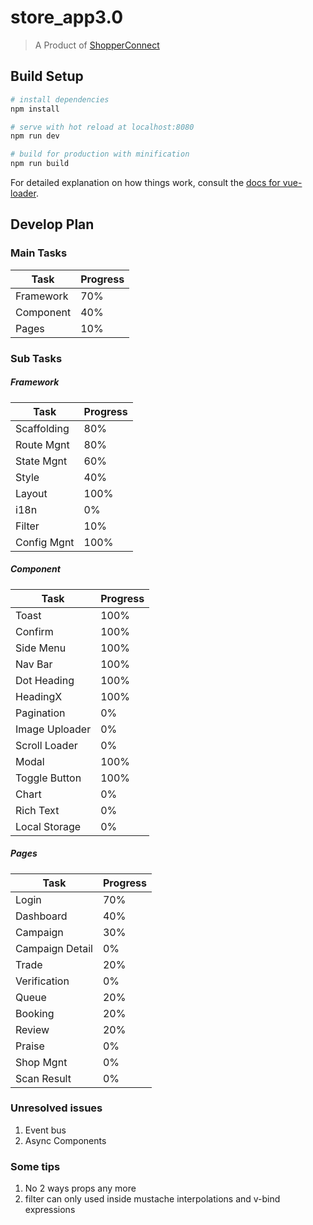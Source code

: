 # store_app3.0

> A Product of [ShopperConnect](https://sc.smartac.co/)

## Build Setup

``` bash
# install dependencies
npm install

# serve with hot reload at localhost:8080
npm run dev

# build for production with minification
npm run build
```

For detailed explanation on how things work, consult the [docs for vue-loader](http://vuejs.github.io/vue-loader).

## Develop Plan

### Main Tasks

 |Task|Progress|
 |----|--------|
 |Framework| 70%|
 |Component| 40%|
 |Pages| 10%|


### Sub Tasks

##### Framework

|Task|Progress|
|----|--------|
|Scaffolding| 80%|
|Route Mgnt| 80%|
|State Mgnt| 60%|
|Style| 40%|
|Layout| 100%|
|i18n| 0%|
|Filter| 10%|
|Config Mgnt| 100%|

##### Component
|Task|Progress|
|----|--------|
|Toast| 100%|
|Confirm| 100%|
|Side Menu| 100%|
|Nav Bar| 100%|
|Dot Heading| 100%|
|HeadingX| 100%|
|Pagination| 0%|
|Image Uploader| 0%|
|Scroll Loader| 0%|
|Modal| 100%|
|Toggle Button| 100%|
|Chart| 0%|
|Rich Text| 0%|
|Local Storage| 0%|

##### Pages
|Task|Progress|
|----|--------|
|Login| 70%|
|Dashboard| 40%|
|Campaign| 30%|
|Campaign Detail| 0%|
|Trade| 20%|
|Verification| 0%|
|Queue| 20%|
|Booking| 20%|
|Review| 20%|
|Praise| 0%|
|Shop Mgnt| 0%|
|Scan Result| 0%|

### Unresolved issues
1. Event bus
2. Async Components

### Some tips
1. No 2 ways props any more
2. filter can only used inside mustache interpolations and v-bind expressions
